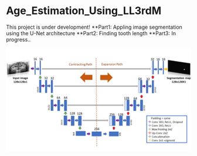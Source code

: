 # Age_Estimation_Using_LL3rdM
This project is under development!
**Part1: Appling image segmentation using the U-Net architecture
**Part2: Finding tooth length
**Part3: In progress..


![This is an image](https://github.com/sawsanowa/Age_Estimation_Using_LL3rdM/blob/main/U-Net_Model_Architecture.png)
